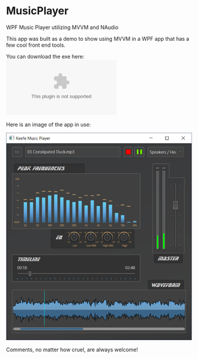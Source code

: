 
# MusicPlayer
WPF Music Player utilizing MVVM and NAudio

This app was built as a demo to show using MVVM in a WPF app that has a few cool front end tools. 

You can download the exe here: ![download](https://github.com/PaulKeefe/MusicPlayer/blob/master/MusicPlayer.exe)

Here is an image of the app in use:

![alt tag](https://github.com/PaulKeefe/MusicPlayer/blob/master/wpf_music_player.png)


Comments, no matter how cruel, are always welcome!
